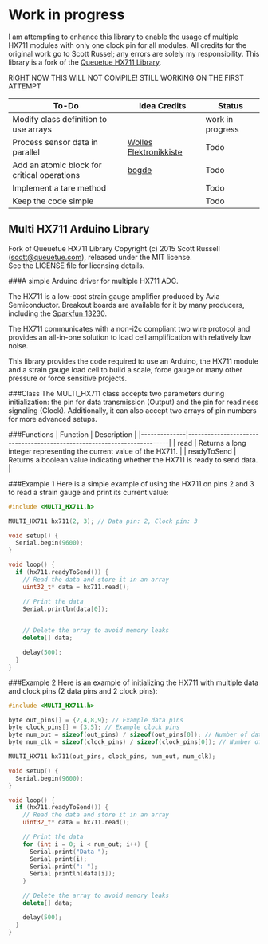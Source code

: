 # Work in progress
I am attempting to enhance this library to enable the usage of multiple HX711 modules with only one clock pin for all modules. All credits for the original work go to Scott Russel; any errors are solely my responsibility.
This library is a fork of the [Queuetue HX711 Library](https://github.com/queuetue/Q2-HX711-Arduino-Library).

RIGHT NOW THIS WILL NOT COMPILE! STILL WORKING ON THE FIRST ATTEMPT

| **To-Do**                                    | **Idea Credits**            | **Status** |
|----------------------------------------------|-----------------------------|------------|
| Modify class definition to use arrays        |                        | work in progress       |
| Process sensor data in parallel              | [Wolles Elektronikkiste](https://wolles-elektronikkiste.de/dehnungsmessstreifen)  | Todo       |
| Add an atomic block for critical operations  | [bogde](https://github.com/bogde/HX711/blob/master/src/HX711.cpp)               | Todo       |
| Implement a tare method                      |                         | Todo       |
| Keep the code simple                         |               | Todo       |


## Multi HX711 Arduino Library

Fork of Queuetue HX711 Library Copyright (c) 2015 Scott Russell (scott@queuetue.com), released under the MIT license.  
See the LICENSE file for licensing details.

###A simple Arduino driver for multiple HX711 ADC.

The HX711 is a low-cost strain gauge amplifier produced by Avia Semiconductor.  Breakout boards are available for it by many producers, including the [Sparkfun 13230](https://www.sparkfun.com/products/13230).

The HX711 communicates with a non-i2c compliant two wire protocol and provides an all-in-one solution to load cell amplification with relatively low noise.

This library provides the code required to use an Arduino, the HX711 module and a strain gauge load cell to build a scale, force gauge or many other pressure or force sensitive projects.

###Class
The MULTI_HX711 class accepts two parameters during initialization: the pin for data transmission (Output) and the pin for readiness signaling (Clock). 
Additionally, it can also accept two arrays of pin numbers for more advanced setups.


###Functions
| Function     | Description                                                            |
|--------------|------------------------------------------------------------------------|
| read         | Returns a long integer representing the current value of the HX711.     |
| readyToSend  | Returns a boolean value indicating whether the HX711 is ready to send data. |

###Example 1
Here is a simple example of using the HX711 on pins 2 and 3 to read a strain gauge and print its current value:

```cpp
#include <MULTI_HX711.h>

MULTI_HX711 hx711(2, 3); // Data pin: 2, Clock pin: 3

void setup() {
  Serial.begin(9600);
}

void loop() {
  if (hx711.readyToSend()) {
    // Read the data and store it in an array
    uint32_t* data = hx711.read();

    // Print the data
    Serial.println(data[0]);
    

    // Delete the array to avoid memory leaks
    delete[] data;

    delay(500);
  }
}
```

###Example 2
Here is an example of initializing the HX711 with multiple data and clock pins (2 data pins and 2 clock pins):

```cpp
#include <MULTI_HX711.h>

byte out_pins[] = {2,4,8,9}; // Example data pins
byte clock_pins[] = {3,5}; // Example clock pins
byte num_out = sizeof(out_pins) / sizeof(out_pins[0]); // Number of data pins
byte num_clk = sizeof(clock_pins) / sizeof(clock_pins[0]); // Number of clock pins

MULTI_HX711 hx711(out_pins, clock_pins, num_out, num_clk);

void setup() {
  Serial.begin(9600);
}

void loop() {
  if (hx711.readyToSend()) {
    // Read the data and store it in an array
    uint32_t* data = hx711.read();

    // Print the data
    for (int i = 0; i < num_out; i++) {
      Serial.print("Data ");
      Serial.print(i);
      Serial.print(": ");
      Serial.println(data[i]);
    }

    // Delete the array to avoid memory leaks
    delete[] data;

    delay(500);
  }
}
